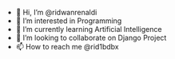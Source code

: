 - 👋 Hi, I’m @ridwanrenaldi
- 👀 I’m interested in Programming
- 🌱 I’m currently learning Artificial Intelligence
- 💞️ I’m looking to collaborate on Django Project
- 📫 How to reach me @rid1bdbx

<!---
ridwanrenaldi/ridwanrenaldi is a ✨ special ✨ repository because its `README.md` (this file) appears on your GitHub profile.
You can click the Preview link to take a look at your changes.
--->
